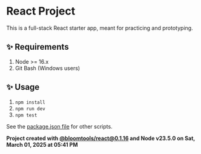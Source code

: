 # React Project

This is a full-stack React starter app, meant for practicing and prototyping.

## ✨ Requirements

1. Node >= 16.x
2. Git Bash (Windows users)

## ✨ Usage

1. `npm install`
2. `npm run dev`
3. `npm test`

See the [package.json file](./package.json) for other scripts.

**Project created with [@bloomtools/react@0.1.16](https://github.com/bloominstituteoftechnology/npm-tools-react) and Node v23.5.0 on Sat, March 01, 2025 at 05:41 PM**
